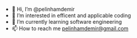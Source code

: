 - 👋 Hi, I’m @pelinhamdemir
- 👀 I’m interested in efficent and applicable coding
- 🌱 I’m currently learning software engineering
- 📫 How to reach me pelinhamdemir@gmail.com

<!---
pelinhamdemir/pelinhamdemir is a ✨ special ✨ repository because its `README.md` (this file) appears on your GitHub profile.
You can click the Preview link to take a look at your changes.
--->
